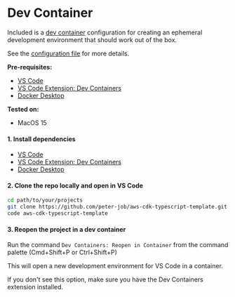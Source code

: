 # Dev Container

Included is a [dev container](https://containers.dev) configuration for creating an ephemeral development environment that should work out of the box.

See the [configuration file](../.devcontainer/devcontainer.json) for more details.

**Pre-requisites:**
- [VS Code](https://code.visualstudio.com)
- [VS Code Extension: Dev Containers](https://marketplace.visualstudio.com/items?itemName=ms-vscode-remote.remote-containers)
- [Docker Desktop](https://www.docker.com/products/docker-desktop/)

**Tested on:**
- MacOS 15

#### 1. Install dependencies

- [VS Code](https://code.visualstudio.com/download)
- [VS Code Extension: Dev Containers](https://marketplace.visualstudio.com/items?itemName=ms-vscode-remote.remote-containers)
- [Docker Desktop](https://www.docker.com/products/docker-desktop)


#### 2. Clone the repo locally and open in VS Code

```bash
cd path/to/your/projects
git clone https://github.com/peter-job/aws-cdk-typescript-template.git
code aws-cdk-typescript-template
```

#### 3. Reopen the project in a dev container

Run the command `Dev Containers: Reopen in Container` from the command palette (Cmd+Shift+P or Ctrl+Shift+P)

This will open a new development environment for VS Code in a container.

If you don't see this option, make sure you have the Dev Containers extension installed.
